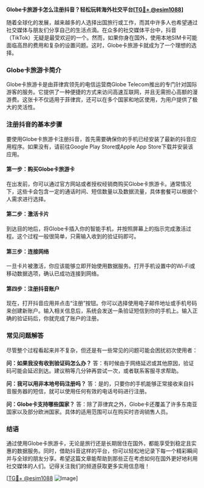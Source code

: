 **Globe卡旅游卡怎么注册抖音？轻松玩转海外社交平台[[TG💪+ @esim1088](https://t.me/s/esim1088)]**

随着全球化的发展，越来越多的人选择出国旅行或工作，而其中许多人也希望通过社交媒体与朋友们分享自己的生活点滴。在众多的社交媒体平台中，抖音（TikTok）无疑是最受欢迎的一个。然而，如果你身在国外，使用本地SIM卡可能面临高昂的费用和复杂的设置问题。这时，Globe卡旅游卡就成为了一个理想的选择。

### Globe卡旅游卡简介

Globe卡旅游卡是由菲律宾领先的电信运营商Globe Telecom推出的专门针对国际游客的服务。它提供了一种便捷的方式来访问高速互联网，并且无需担心高额的漫游费。这张卡不仅适用于菲律宾，还可以在多个国家和地区使用，为用户提供了极大的灵活性。

### 注册抖音的基本步骤

要使用Globe卡旅游卡注册抖音，首先需要确保你的手机已经安装了最新的抖音应用程序。如果没有，请前往Google Play Store或Apple App Store下载并安装该应用。

#### 第一步：购买Globe卡旅游卡
在出发前，你可以通过官方网站或者授权经销商购买Globe卡旅游卡。通常情况下，这些卡会包含一定的通话时间、短信数量以及数据流量，具体套餐可以根据个人需求进行选择。

#### 第二步：激活卡片
到达目的地后，将Globe卡插入你的智能手机，并按照屏幕上的指示完成激活过程。这个过程一般很简单，只需输入收到的验证码即可。

#### 第三步：连接网络
一旦卡片被激活，你应该能够立即开始使用数据服务。打开手机设置中的Wi-Fi或移动数据选项，确认已成功连接到网络。

#### 第四步：注册抖音账户
现在，打开抖音应用并点击“注册”按钮。你可以选择使用电子邮件地址或手机号码来创建新账户。输入相关信息后，系统会发送一条验证短信到你的手机上。输入正确的验证码后，你就完成了账户的注册。

### 常见问题解答

尽管整个过程看起来并不复杂，但还是有一些常见的问题可能会困扰初次使用者：

**问：如果我没有收到验证码怎么办？**
答：有时候由于网络延迟或其他原因，验证码可能会延迟到达。建议稍等几分钟再尝试一次，或者联系客服寻求帮助。

**问：我可以用非本地号码注册吗？**
答：是的，只要你的手机能够正常接收来自抖音服务器的短信，就可以使用任何有效的电话号码进行注册。

**问：Globe卡支持哪些国家？**
答：除了菲律宾之外，Globe卡还覆盖了许多东南亚国家以及部分欧洲国家。具体的适用范围可以在购买时咨询销售人员。

### 结语

通过使用Globe卡旅游卡，无论是旅行还是长期居住在国外，都能享受到稳定且实惠的数据服务。同时，借助抖音这样的平台，你可以轻松地记录下每一个精彩瞬间并与全球的朋友分享。希望这篇文章能帮助到那些正在考虑如何在国外更好地利用社交媒体的人们。记得关注我们的频道获取更多实用信息哦！

[[TG💪+ @esim1088](https://t.me/s/esim1088) ![Image](https://i.postimg.cc/4NQfJmqS/Snipaste-2025-05-13-00-14-12.png)]
